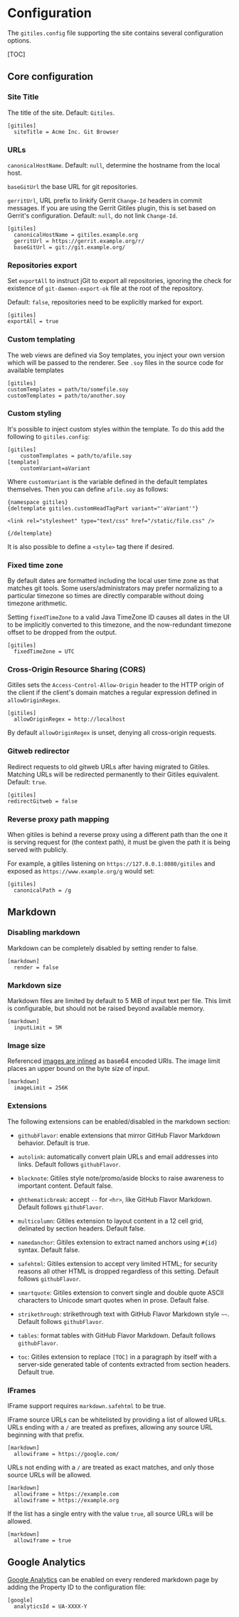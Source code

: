 # Configuration

The `gitiles.config` file supporting the site contains several configuration
options.

[TOC]

## Core configuration

### Site Title

The title of the site. Default: `Gitiles`.

```
[gitiles]
  siteTitle = Acme Inc. Git Browser
```

### URLs

`canonicalHostName`.
Default: `null`, determine the hostname from the local host.

`baseGitUrl` the base URL for git repositories.

`gerritUrl`, URL prefix to linkify Gerrit `Change-Id` headers in commit
messages. If you are using the Gerrit Gitiles plugin, this is set based on
Gerrit's configuration.
Default: `null`, do not link `Change-Id`.

```
[gitiles]
  canonicalHostName = gitiles.example.org
  gerritUrl = https://gerrit.example.org/r/
  baseGitUrl = git://git.example.org/
```

### Repositories export

Set `exportAll` to instruct jGit to export all repositories, ignoring the check
for existence of `git-daemon-export-ok` file at the root of the repository.

Default: `false`, repositories need to be explicitly marked for export.

```
[gitiles]
exportAll = true
```

### Custom templating

The web views are defined via Soy templates, you inject your own version which
will be passed to the renderer. See `.soy` files in the source code for
available templates

```
[gitiles]
customTemplates = path/to/somefile.soy
customTemplates = path/to/another.soy
```

### Custom styling

It's possible to inject custom styles within the template. To do this add
the following to `gitiles.config`:
```
[gitiles]
    customTemplates = path/to/afile.soy
[template]
    customVariant=aVariant
```
Where `customVariant` is the variable defined in the default
templates themselves. Then you can define `afile.soy` as follows:
```
{namespace gitiles}
{deltemplate gitiles.customHeadTagPart variant="'aVariant'"}

<link rel="stylesheet" type="text/css" href="/static/file.css" />

{/deltemplate}
```
It is also possible to define a `<style>` tag there if desired.

### Fixed time zone

By default dates are formatted including the local user time zone as that
matches git tools. Some users/administrators may prefer normalizing to a
particular timezone so times are directly comparable without doing timezone
arithmetic.

Setting `fixedTimeZone` to a valid Java TimeZone ID causes all dates in the UI
to be implicitly converted to this timezone, and the now-redundant timezone
offset to be dropped from the output.

```
[gitiles]
  fixedTimeZone = UTC
```

### Cross-Origin Resource Sharing (CORS)

Gitiles sets the `Access-Control-Allow-Origin` header to the
HTTP origin of the client if the client's domain matches a regular
expression defined in `allowOriginRegex`.

```
[gitiles]
  allowOriginRegex = http://localhost
```

By default `allowOriginRegex` is unset, denying all cross-origin requests.

### Gitweb redirector

Redirect requests to old gitweb URLs after having migrated to Gitiles. Matching
URLs will be redirected permanently to their Gitiles equivalent.
Default: `true`.

```
[gitiles]
redirectGitweb = false
```

### Reverse proxy path mapping

When gitiles is behind a reverse proxy using a different path than the one it
is serving request for (the context path), it must be given the path it is
being served with publicly.

For example, a gitiles listening on `https://127.0.0.1:8080/gitiles` and
exposed as `https://www.example.org/g` would set:

```
[gitiles]
  canonicalPath = /g
```

## Markdown

### Disabling markdown

Markdown can be completely disabled by setting render to false.

```
[markdown]
  render = false
```

### Markdown size

Markdown files are limited by default to 5 MiB of input text
per file. This limit is configurable, but should not be raised
beyond available memory.

```
[markdown]
  inputLimit = 5M
```

### Image size

Referenced [images are inlined](#Images) as base64 encoded URIs.
The image limit places an upper bound on the byte size of input.

```
[markdown]
  imageLimit = 256K
```

### Extensions

The following extensions can be enabled/disabled in the markdown
section:

* `githubFlavor`: enable extensions that mirror GitHub Flavor
  Markdown behavior.  Default is true.

* `autolink`: automatically convert plain URLs and email
  addresses into links. Default follows `githubFlavor`.

* `blocknote`: Gitiles style note/promo/aside blocks to raise
  awareness to important content. Default false.

* `ghthematicbreak`: accept `--` for `<hr>`, like GitHub Flavor
  Markdown.  Default follows `githubFlavor`.

* `multicolumn`: Gitiles extension to layout content in a 12 cell
   grid, delinated by section headers. Default false.

* `namedanchor`: Gitiles extension to extract named anchors using
  `#{id}` syntax. Default false.

* `safehtml`: Gitiles extension to accept very limited HTML; for
   security reasons all other HTML is dropped regardless of this
   setting.  Default follows `githubFlavor`.

* `smartquote`: Gitiles extension to convert single and double quote
  ASCII characters to Unicode smart quotes when in prose.  Default
  false.

* `strikethrough`: strikethrough text with GitHub Flavor Markdown
  style `~~`.  Default follows `githubFlavor`.

* `tables`: format tables with GitHub Flavor Markdown.  Default
  follows `githubFlavor`.

* `toc`: Gitiles extension to replace `[TOC]` in a paragraph by itself
  with a server-side generated table of contents extracted from section
  headers.  Default true.

### IFrames

IFrame support requires `markdown.safehtml` to be true.

IFrame source URLs can be whitelisted by providing a list of allowed
URLs. URLs ending with a `/` are treated as prefixes, allowing any source
URL beginning with that prefix.

```
[markdown]
  allowiframe = https://google.com/
```

URLs not ending with a `/` are treated as exact matches, and only those
source URLs will be allowed.


```
[markdown]
  allowiframe = https://example.com
  allowiframe = https://example.org
```

If the list has a single entry with the value `true`, all source URLs
will be allowed.


```
[markdown]
  allowiframe = true
```

## Google Analytics

[Google Analytics](https://www.google.com/analytics/) can be
enabled on every rendered markdown page by adding the Property ID
to the configuration file:

```
[google]
  analyticsId = UA-XXXX-Y
```
